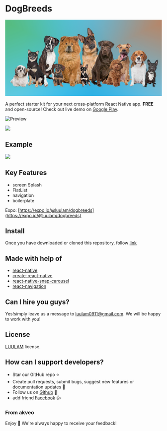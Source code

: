 # DogBreeds
![Preview](Public/banner.png)

A perfect starter kit for your next cross-platform React Native app. **FREE** and open-source! Check out live demo on [Google Play](https://play.google.com/store/apps/details?id=com.luulam.dogbreed).

![Preview](icon.png)

<a href="https://play.google.com/store/apps/details?id=com.luulam.dogbreed" alt="Google play"><img src="http://i.imgur.com/pxFfB0S.png" width="200"/></a>


## Example
![](Public/demo.gif?raw=true)

## Key Features
 - screen Splash
 - FlatList
 - navigation
 - boilerplate

Expo: [https://expo.io/@luulam/dogbreeds](https://expo.io/@luulam/dogbreeds)
## Install
Once you have downloaded or cloned this repository, follow [link](https://github.com/react-community/create-react-native-app)
## Made with help of
- [react-native](https://github.com/facebook/react-native)
- [create-react-native](https://github.com/react-community/create-react-native-app)
- [react-native-snap-carousel](https://github.com/archriss/react-native-snap-carousel)
- [react-navigation](https://github.com/react-community/react-navigation)

## Can I hire you guys?
Yes!simply leave us a message to [luulam0911@gmail.com](mailto:luulam0911@gmail.com). We will be happy to work with you!

## License
[LUULAM](LICENSE.txt) license.

## How can I support developers?
- Star our GitHub repo :star:
- Create pull requests, submit bugs, suggest new features or documentation updates :wrench:
- Follow us on [Github](https://github.com/luulam) :feet:
- add friend [Facebook](https://www.facebook.com/luu.bang.77/) :thumbsup:


### From akveo

Enjoy :metal:
We're always happy to receive your feedback!